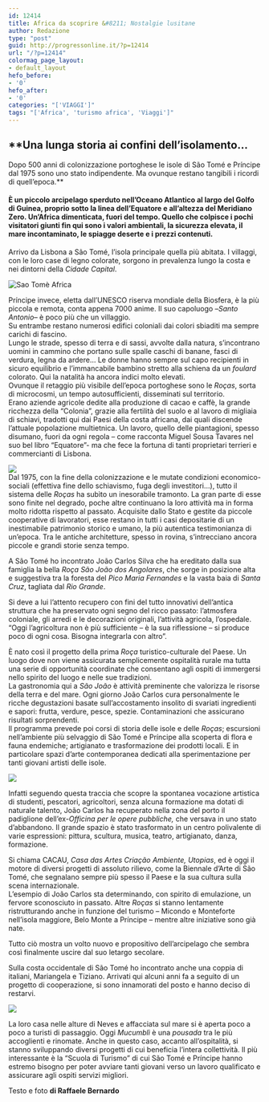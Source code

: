 ```yaml
---
id: 12414
title: Africa da scoprire &#8211; Nostalgie lusitane
author: Redazione
type: "post"
guid: http://progressonline.it/?p=12414
url: "/?p=12414"
colormag_page_layout:
- default_layout
hefo_before:
- '0'
hefo_after:
- '0'
categories: "['VIAGGI']"
tags: "['Africa', 'turismo africa', 'Viaggi']"
---
```


## **Una lunga storia ai confini dell’isolamento…   
Dopo 500 anni di colonizzazione portoghese le isole di São Tomé e Príncipe dal 1975 sono uno stato indipendente. Ma ovunque restano tangibili i ricordi di quell’epoca.**

#### È un piccolo arcipelago sperduto nell’Oceano Atlantico al largo del Golfo di Guinea, proprio sotto la linea dell’Equatore e all’altezza del Meridiano Zero. Un’Africa dimenticata, fuori del tempo. Quello che colpisce i pochi visitatori giunti fin qui sono i valori ambientali, la sicurezza elevata, il mare incontaminato, le spiagge deserte e i prezzi contenuti.

Arrivo da Lisbona a São Tomé, l’isola principale quella più abitata. I villaggi, con le loro case di legno colorate, sorgono in prevalenza lungo la costa e nei dintorni della *Cidade Capital*.

![Sao Tomè Africa](https://progressonline.it/wp-content/uploads/2020/01/DSC_0069-300x199.jpg)

Príncipe invece, eletta dall’UNESCO riserva mondiale della Biosfera, è la più piccola e remota, conta appena 7000 anime. Il suo capoluogo –*Santo Antonio*– è poco più che un villaggio.  
Su entrambe restano numerosi edifici coloniali dai colori sbiaditi ma sempre carichi di fascino.  
Lungo le strade, spesso di terra e di sassi, avvolte dalla natura, s’incontrano uomini in cammino che portano sulle spalle caschi di banane, fasci di verdura, legna da ardere… Le donne hanno sempre sul capo recipienti in sicuro equilibrio e l’immancabile bambino stretto alla schiena da un *foulard* colorato. Qui la natalità ha ancora indici molto elevati.  
Ovunque il retaggio più visibile dell’epoca portoghese sono le *Roças*, sorta di microcosmi, un tempo autosufficienti, disseminati sul territorio.  
Erano aziende agricole dedite alla produzione di cacao e caffè, la grande ricchezza della “Colonia”, grazie alla fertilità del suolo e al lavoro di migliaia di schiavi, tradotti qui dai Paesi della costa africana, dai quali discende l’attuale popolazione multietnica. Un lavoro, quello delle piantagioni, spesso disumano, fuori da ogni regola – come racconta Miguel Sousa Tavares nel suo bel libro “Equatore”- ma che fece la fortuna di tanti proprietari terrieri e commercianti di Lisbona.

![](https://progressonline.it/wp-content/uploads/2020/01/DSC_0272-300x199.jpg)  
Dal 1975, con la fine della colonizzazione e le mutate condizioni economico-sociali (effettiva fine dello schiavismo, fuga degli investitori…), tutto il sistema delle *Roças* ha subìto un inesorabile tramonto. La gran parte di esse sono finite nel degrado, poche altre continuano la loro attività ma in forma molto ridotta rispetto al passato. Acquisite dallo Stato e gestite da piccole cooperative di lavoratori, esse restano in tutti i casi depositarie di un inestimabile patrimonio storico e umano, la più autentica testimonianza di un’epoca. Tra le antiche architetture, spesso in rovina, s’intrecciano ancora piccole e grandi storie senza tempo.

A São Tomé ho incontrato João Carlos Silva che ha ereditato dalla sua famiglia la bella *Roça São João dos Angolares*, che sorge in posizione alta e suggestiva tra la foresta del *Pico Maria Fernandes* e la vasta baia di *Santa Cruz*, tagliata dal *Rio Grande*.

Si deve a lui l’attento recupero con fini del tutto innovativi dell’antica struttura che ha preservato ogni segno del ricco passato: l’atmosfera coloniale, gli arredi e le decorazioni originali, l’attività agricola, l’ospedale. “Oggi l’agricoltura non è più sufficiente – è la sua riflessione – si produce poco di ogni cosa. Bisogna integrarla con altro”.

È nato così il progetto della prima *Roça* turistico-culturale del Paese. Un luogo dove non viene assicurata semplicemente ospitalità rurale ma tutta una serie di opportunità coordinate che consentano agli ospiti di immergersi nello spirito del luogo e nelle sue tradizioni.  
La gastronomia qui a *São João* è attività preminente che valorizza le risorse della terra e del mare. Ogni giorno João Carlos cura personalmente le ricche degustazioni basate sull’accostamento insolito di svariati ingredienti e sapori: frutta, verdure, pesce, spezie. Contaminazioni che assicurano risultati sorprendenti.  
Il programma prevede poi corsi di storia delle isole e delle *Roças*; escursioni nell’ambiente più selvaggio di São Tomé e Príncipe alla scoperta di flora e fauna endemiche; artigianato e trasformazione dei prodotti locali. E in particolare spazi d’arte contemporanea dedicati alla sperimentazione per tanti giovani artisti delle isole.

![](https://progressonline.it/wp-content/uploads/2020/01/DSC_0201-300x199.jpg)

Infatti seguendo questa traccia che scopre la spontanea vocazione artistica di studenti, pescatori, agricoltori, senza alcuna formazione ma dotati di naturale talento, João Carlos ha recuperato nella zona del porto il padiglione dell’ex-*Officina per le opere pubbliche,* che versava in uno stato d’abbandono. Il grande spazio è stato trasformato in un centro polivalente di varie espressioni: pittura, scultura, musica, teatro, artigianato, danza, formazione.

Si chiama CACAU, *Casa das Artes Criação Ambiente, Utopias*, ed è oggi il motore di diversi progetti di assoluto rilievo, come la Biennale d’Arte di São Tomé, che segnalano sempre più spesso il Paese e la sua cultura sulla scena internazionale.  
L’esempio di João Carlos sta determinando, con spirito di emulazione, un fervore sconosciuto in passato. Altre *Roças* si stanno lentamente ristrutturando anche in funzione del turismo – Micondo e Monteforte nell’isola maggiore, Belo Monte a Príncipe – mentre altre iniziative sono già nate.

Tutto ciò mostra un volto nuovo e propositivo dell’arcipelago che sembra così finalmente uscire dal suo letargo secolare.

Sulla costa occidentale di São Tomé ho incontrato anche una coppia di italiani, Mariangela e Tiziano. Arrivati qui alcuni anni fa a seguito di un progetto di cooperazione, si sono innamorati del posto e hanno deciso di restarvi.

![](https://progressonline.it/wp-content/uploads/2020/01/DSC_0798-300x199.jpg)

La loro casa nelle alture di Neves e affacciata sul mare si è aperta poco a poco a turisti di passaggio. Oggi *Mucumblì* è una *pousada* tra le più accoglienti e rinomate. Anche in questo caso, accanto all’ospitalità, si stanno sviluppando diversi progetti di cui beneficia l’intera collettività. Il più interessante è la “Scuola di Turismo” di cui São Tomé e Príncipe hanno estremo bisogno per poter avviare tanti giovani verso un lavoro qualificato e assicurare agli ospiti servizi migliori.

Testo e foto **di Raffaele Bernardo**